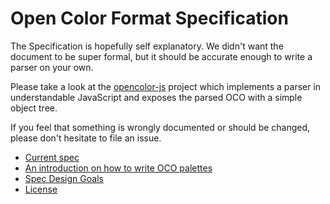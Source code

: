 # Open Color Format Specification

The Specification is hopefully self explanatory. We didn't want the document to be super formal,
but it should be accurate enough to write a parser on your own.

Please take a look at the [opencolor-js](https://github.com/opencolor-tools/opencolor-js) project which implements a parser in understandable JavaScript and exposes the parsed OCO with a simple object tree.

If you feel that something is wrongly documented or should be changed, please don't hesitate to
file an issue.

* [Current spec](specification.md)
* [An introduction on how to write OCO palettes](a_simple_introduction.md)
* [Spec Design Goals](design_goals.md)
* [License](LICENSE)

